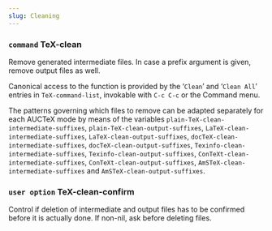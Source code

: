 ```yaml
---
slug: Cleaning
---
```


### <span className="tag command">`command`</span> **TeX-clean**

Remove generated intermediate files. In case a prefix argument is given, remove output files as well.

Canonical access to the function is provided by the ‘`Clean`’ and ‘`Clean All`’ entries in `TeX-command-list`, invokable with `C-c C-c` or the Command menu.

The patterns governing which files to remove can be adapted separately for each AUCTeX mode by means of the variables `plain-TeX-clean-intermediate-suffixes`, `plain-TeX-clean-output-suffixes`, `LaTeX-clean-intermediate-suffixes`, `LaTeX-clean-output-suffixes`, `docTeX-clean-intermediate-suffixes`, `docTeX-clean-output-suffixes`, `Texinfo-clean-intermediate-suffixes`, `Texinfo-clean-output-suffixes`, `ConTeXt-clean-intermediate-suffixes`, `ConTeXt-clean-output-suffixes`, `AmSTeX-clean-intermediate-suffixes` and `AmSTeX-clean-output-suffixes`.

### <span className="tag useroption">`user option`</span> **TeX-clean-confirm**

Control if deletion of intermediate and output files has to be confirmed before it is actually done. If non-nil, ask before deleting files.
